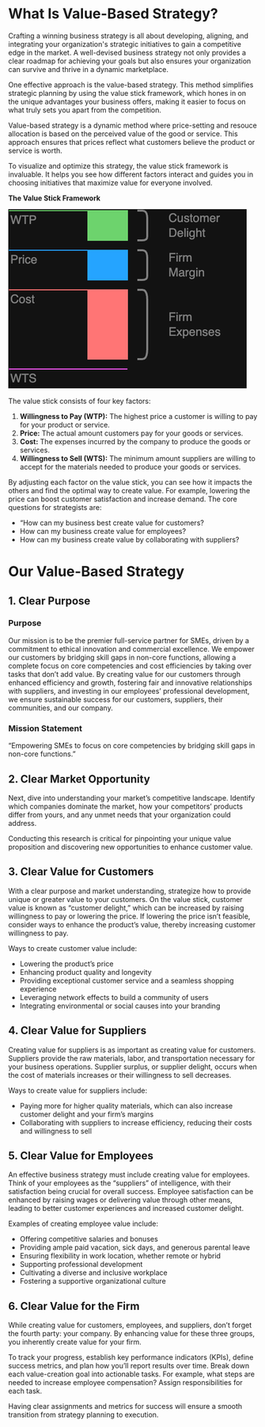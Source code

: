 
# What Is Value-Based Strategy?

Crafting a winning business strategy is all about developing, aligning, and integrating your organization's strategic initiatives to gain a competitive edge in the market. A well-devised business strategy not only provides a clear roadmap for achieving your goals but also ensures your organization can survive and thrive in a dynamic marketplace.

One effective approach is the value-based strategy. This method simplifies strategic planning by using the value stick framework, which hones in on the unique advantages your business offers, making it easier to focus on what truly sets you apart from the competition.

Value-based strategy is a dynamic method where price-setting and resouce allocation is based on the perceived value of the good or service. This approach ensures that prices reflect what customers believe the product or service is worth.

To visualize and optimize this strategy, the value stick framework is invaluable. It helps you see how different factors interact and guides you in choosing initiatives that maximize value for everyone involved.

**The Value Stick Framework**

![specs-company-Value-Stick.png](../media/specs-company-Value-Stick.png)

The value stick consists of four key factors:

1. **Willingness to Pay (WTP):** The highest price a customer is willing to pay for your product or service.
2. **Price:** The actual amount customers pay for your goods or services.
3. **Cost:** The expenses incurred by the company to produce the goods or services.
4. **Willingness to Sell (WTS):** The minimum amount suppliers are willing to accept for the materials needed to produce your goods or services.

By adjusting each factor on the value stick, you can see how it impacts the others and find the optimal way to create value. For example, lowering the price can boost customer satisfaction and increase demand. The core questions for strategists are:
- “How can my business best create value for customers?
- How can my business create value for employees?
- How can my business create value by collaborating with suppliers?

# Our Value-Based Strategy

## 1. Clear Purpose

### Purpose

Our mission is to be the premier full-service partner for SMEs, driven by a commitment to ethical innovation and commercial excellence. We empower our customers by bridging skill gaps in non-core functions, allowing a complete focus on core competencies and cost efficiencies by taking over tasks that don’t add value. By creating value for our customers through enhanced efficiency and growth, fostering fair and innovative relationships with suppliers, and investing in our employees’ professional development, we ensure sustainable success for our customers, suppliers, their communities, and our company.

### Mission Statement

“Empowering SMEs to focus on core competencies by bridging skill gaps in non-core functions.”


## 2. Clear Market Opportunity

Next, dive into understanding your market’s competitive landscape. Identify which companies dominate the market, how your competitors’ products differ from yours, and any unmet needs that your organization could address.

Conducting this research is critical for pinpointing your unique value proposition and discovering new opportunities to enhance customer value.

## 3. Clear Value for Customers

With a clear purpose and market understanding, strategize how to provide unique or greater value to your customers. On the value stick, customer value is known as “customer delight,” which can be increased by raising willingness to pay or lowering the price. If lowering the price isn’t feasible, consider ways to enhance the product’s value, thereby increasing customer willingness to pay.

Ways to create customer value include:

- Lowering the product’s price
- Enhancing product quality and longevity
- Providing exceptional customer service and a seamless shopping experience
- Leveraging network effects to build a community of users
- Integrating environmental or social causes into your branding

## 4. Clear Value for Suppliers

Creating value for suppliers is as important as creating value for customers. Suppliers provide the raw materials, labor, and transportation necessary for your business operations. Supplier surplus, or supplier delight, occurs when the cost of materials increases or their willingness to sell decreases.

Ways to create value for suppliers include:

- Paying more for higher quality materials, which can also increase customer delight and your firm’s margins
- Collaborating with suppliers to increase efficiency, reducing their costs and willingness to sell

## 5. Clear Value for Employees

An effective business strategy must include creating value for employees. Think of your employees as the “suppliers” of intelligence, with their satisfaction being crucial for overall success. Employee satisfaction can be enhanced by raising wages or delivering value through other means, leading to better customer experiences and increased customer delight.

Examples of creating employee value include:

- Offering competitive salaries and bonuses
- Providing ample paid vacation, sick days, and generous parental leave
- Ensuring flexibility in work location, whether remote or hybrid
- Supporting professional development
- Cultivating a diverse and inclusive workplace
- Fostering a supportive organizational culture

## 6. Clear Value for the Firm

While creating value for customers, employees, and suppliers, don’t forget the fourth party: your company. By enhancing value for these three groups, you inherently create value for your firm.

To track your progress, establish key performance indicators (KPIs), define success metrics, and plan how you’ll report results over time. Break down each value-creation goal into actionable tasks. For example, what steps are needed to increase employee compensation? Assign responsibilities for each task.

Having clear assignments and metrics for success will ensure a smooth transition from strategy planning to execution.
